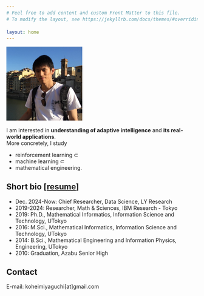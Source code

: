 ```yaml
---
# Feel free to add content and custom Front Matter to this file.
# To modify the layout, see https://jekyllrb.com/docs/themes/#overriding-theme-defaults

layout: home
---
```


<img src="/assets/my_picture.jpg" width="200px">

I am interested in **understanding of adaptive intelligence** and **its real-world applications**.  
More concretely, I study
* reinforcement learning ⊂
* machine learning ⊂
* mathematical engineering.

## Short bio [[resume](assets/resume.pdf)]

* Dec. 2024-Now: Chief Researcher, Data Science, LY Research
* 2019-2024: Researcher, Math & Sciences, IBM Research - Tokyo
* 2019: Ph.D., Mathematical Informatics, Information Science and Technology, UTokyo
* 2016: M.Sci., Mathematical Informatics, Information Science and Technology, UTokyo
* 2014: B.Sci., Mathematical Engineering and Information Physics, Engineering, UTokyo
* 2010: Graduation, Azabu Senior High


## Contact

E-mail: koheimiyaguchi[at]gmail.com

<!-- <img src="assets/Elements_of_Inductive_Inference.png"> -->
<!-- <img src="assets/Elements_of_Inductive_Inference.png" width="50%"> -->
